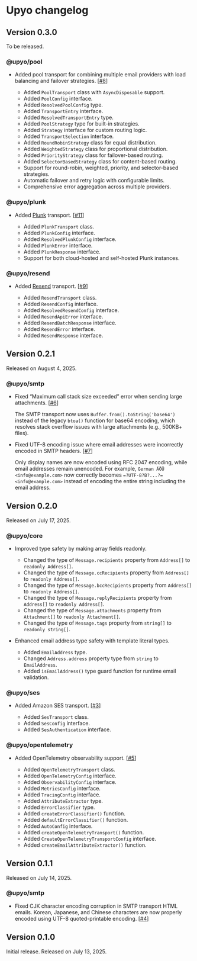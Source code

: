 Upyo changelog
==============

Version 0.3.0
-------------

To be released.

### @upyo/pool

 -  Added pool transport for combining multiple email providers with load
    balancing and failover strategies.  [[#8]]

     -  Added `PoolTransport` class with `AsyncDisposable` support.
     -  Added `PoolConfig` interface.
     -  Added `ResolvedPoolConfig` type.
     -  Added `TransportEntry` interface.
     -  Added `ResolvedTransportEntry` type.
     -  Added `PoolStrategy` type for built-in strategies.
     -  Added `Strategy` interface for custom routing logic.
     -  Added `TransportSelection` interface.
     -  Added `RoundRobinStrategy` class for equal distribution.
     -  Added `WeightedStrategy` class for proportional distribution.
     -  Added `PriorityStrategy` class for failover-based routing.
     -  Added `SelectorBasedStrategy` class for content-based routing.
     -  Support for round-robin, weighted, priority, and selector-based
        strategies.
     -  Automatic failover and retry logic with configurable limits.
     -  Comprehensive error aggregation across multiple providers.

[#8]: https://github.com/dahlia/upyo/issues/8

### @upyo/plunk

 -  Added [Plunk] transport.  [[#11]]

     -  Added `PlunkTransport` class.
     -  Added `PlunkConfig` interface.
     -  Added `ResolvedPlunkConfig` interface.
     -  Added `PlunkError` interface.
     -  Added `PlunkResponse` interface.
     -  Support for both cloud-hosted and self-hosted Plunk instances.

[Plunk]: https://www.useplunk.com/
[#11]: https://github.com/dahlia/upyo/issues/11

### @upyo/resend

 -  Added [Resend] transport.  [[#9]]

     -  Added `ResendTransport` class.
     -  Added `ResendConfig` interface.
     -  Added `ResolvedResendConfig` interface.
     -  Added `ResendApiError` interface.
     -  Added `ResendBatchResponse` interface.
     -  Added `ResendError` interface.
     -  Added `ResendResponse` interface.

[Resend]: https://resend.com/
[#9]: https://github.com/dahlia/upyo/issues/9


Version 0.2.1
-------------

Released on August 4, 2025.

### @upyo/smtp

 -  Fixed “Maximum call stack size exceeded” error when sending large
    attachments.  [[#6]]

    The SMTP transport now uses `Buffer.from().toString('base64')` instead of
    the legacy `btoa()` function for base64 encoding, which resolves stack
    overflow issues with large attachments (e.g., 500KB+ files).

 -  Fixed UTF-8 encoding issue where email addresses were incorrectly encoded
    in SMTP headers.  [[#7]]

    Only display names are now encoded using RFC 2047 encoding, while email
    addresses remain unencoded. For example, `German ÄÖÜ <info@example.com>`
    now correctly becomes `=?UTF-8?B?...?= <info@example.com>` instead of
    encoding the entire string including the email address.

[#6]: https://github.com/dahlia/upyo/issues/6
[#7]: https://github.com/dahlia/upyo/issues/7


Version 0.2.0
-------------

Released on July 17, 2025.

### @upyo/core

 -  Improved type safety by making array fields readonly.

     -  Changed the type of `Message.recipients` property from `Address[]` to
        `readonly Address[]`.
     -  Changed the type of `Message.ccRecipients` property from `Address[]` to
        `readonly Address[]`.
     -  Changed the type of `Message.bccRecipients` property from `Address[]` to
        `readonly Address[]`.
     -  Changed the type of `Message.replyRecipients` property from `Address[]`
        to `readonly Address[]`.
     -  Changed the type of `Message.attachments` property from `Attachment[]`
        to `readonly Attachment[]`.
     -  Changed the type of `Message.tags` property from `string[]` to
        `readonly string[]`.

 -  Enhanced email address type safety with template literal types.

     -  Added `EmailAddress` type.
     -  Changed `Address.address` property type from `string` to `EmailAddress`.
     -  Added `isEmailAddress()` type guard function for runtime email
        validation.

### @upyo/ses

 -  Added Amazon SES transport.  [[#3]]

     -  Added `SesTransport` class.
     -  Added `SesConfig` interface.
     -  Added `SesAuthentication` interface.

[#3]: https://github.com/dahlia/upyo/issues/3

### @upyo/opentelemetry

 -  Added OpenTelemetry observability support.  [[#5]]

     -  Added `OpenTelemetryTransport` class.
     -  Added `OpenTelemetryConfig` interface.
     -  Added `ObservabilityConfig` interface.
     -  Added `MetricsConfig` interface.
     -  Added `TracingConfig` interface.
     -  Added `AttributeExtractor` type.
     -  Added `ErrorClassifier` type.
     -  Added `createErrorClassifier()` function.
     -  Added `defaultErrorClassifier()` function.
     -  Added `AutoConfig` interface.
     -  Added `createOpenTelemetryTransport()` function.
     -  Added `CreateOpenTelemetryTransportConfig` interface.
     -  Added `createEmailAttributeExtractor()` function.

[#5]: https://github.com/dahlia/upyo/issues/5


Version 0.1.1
-------------

Released on July 14, 2025.

### @upyo/smtp

 -  Fixed CJK character encoding corruption in SMTP transport HTML emails.
    Korean, Japanese, and Chinese characters are now properly encoded using
    UTF-8 quoted-printable encoding.  [[#4]]

[#4]: https://github.com/dahlia/upyo/issues/4


Version 0.1.0
-------------

Initial release.  Released on July 13, 2025.
